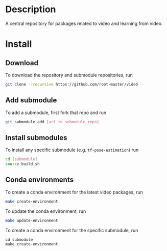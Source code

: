 # Description
A central repository for packages related to video and learning from video.

# Install

## Download
To download the repository and submodule repositories, run
```bash
git clone --recursive https://github.com/root-master/video
```

## Add submodule
To add a submodule, first fork that repo and run
```bash
git submodule add [url_to_submodule_repo]
```

## Install submodules
To install any specific submodule (e.g. `tf-pose-estimation`) run 
```bash
cd [submodule]
source build.sh
```

## Conda environments
To create a conda environment for the latest video packages, run
```bash
make create-environment
```

To update the conda environment, run 
```bash
make update-environment
```

To create a conda environment for the specific submodule, run
```
cd submodule
make create-environment
```


